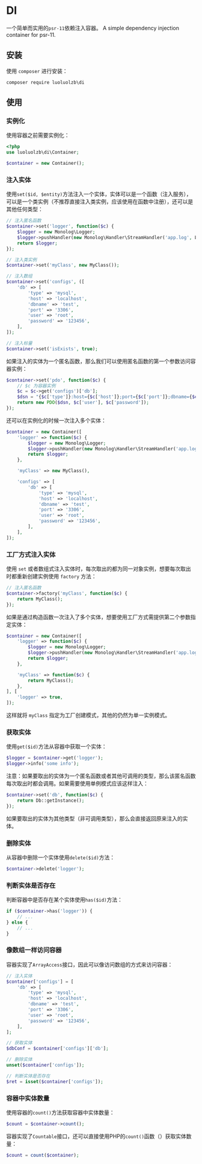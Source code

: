 # DI
一个简单而实用的`psr-11`依赖注入容器。
A simple dependency injection container for psr-11.


## 安装
使用 `composer` 进行安装：
```
composer require luoluolzb\di
```


## 使用
### 实例化
使用容器之前需要实例化：
```php
<?php
use luoluolzb\di\Container;

$container = new Container();
```


### 注入实体
使用`set($id, $entity)`方法注入一个实体，实体可以是一个函数（注入服务），可以是一个类实例（不推荐直接注入类实例，应该使用在函数中注册），还可以是其他任何类型：
```php
// 注入匿名函数
$container->set('logger', function($c) {
    $logger = new Monolog\Logger;
    $logger->pushHandler(new Monolog\Handler\StreamHandler('app.log', Logger::WARNING));
    return $logger;
});

// 注入类实例
$container->set('myClass', new MyClass());

// 注入数组
$container->set('configs', ([
    'db' => [
        'type' => 'mysql',
        'host' => 'localhost',
        'dbname' => 'test',
        'port' => '3306',
        'user' => 'root',
        'password' => '123456',
    ],
]);

// 注入标量
$container->set('isExists', true);
```

如果注入的实体为一个匿名函数，那么我们可以使用匿名函数的第一个参数访问容器实例：
```php
$container->set('pdo', function($c) {
    // $c 为容器实例
    $c = $c->get('configs')['db'];
    $dsn = "{$c['type']}:host={$c['host']};port={$c['port']};dbname={$c['dbname']};";
    return new PDO($dsn, $c['user'], $c['password']);
});
```

还可以在实例化的时候一次注入多个实体：
```php
$container = new Container([
    'logger' => function($c) {
        $logger = new Monolog\Logger;
        $logger->pushHandler(new Monolog\Handler\StreamHandler('app.log', Logger::WARNING));
        return $logger;
    },

    'myClass' => new MyClass(),

    'configs' => [
        'db' => [
            'type' => 'mysql',
            'host' => 'localhost',
            'dbname' => 'test',
            'port' => '3306',
            'user' => 'root',
            'password' => '123456',
        ],
    ],
]);
```


### 工厂方式注入实体
使用 `set` 或者数组式注入实体时，每次取出的都为同一对象实例，想要每次取出时都重新创建实例使用 `factory` 方法：
```php
// 注入匿名函数
$container->factory('myClass', function($c) {
    return MyClass();
});
```

如果是通过构造函数一次注入了多个实体，想要使用工厂方式需提供第二个参数指定实体：
```php
$container = new Container([
    'logger' => function($c) {
        $logger = new Monolog\Logger;
        $logger->pushHandler(new Monolog\Handler\StreamHandler('app.log', Logger::WARNING));
        return $logger;
    },

    'myClass' => function($c) {
        return MyClass();
    },
], [
    'logger' => true,
]);
```

这样就将 `myClass` 指定为工厂创建模式，其他的仍然为单一实例模式。


### 获取实体
使用`get($id)`方法从容器中获取一个实体：
```php
$logger = $container->get('logger');
$logger->info('some info');
```

注意：如果要取出的实体为一个匿名函数或者其他可调用的类型，那么该匿名函数每次取出时都会调用。如果需要使用单例模式应该这样注入：
```php
$container->set('db', function($c) {
    return Db::getInstance();
});
```

如果要取出的实体为其他类型（非可调用类型），那么会直接返回原来注入的实体。


### 删除实体
从容器中删除一个实体使用`delete($id)`方法：
```php
$container->delete('logger');
```


### 判断实体是否存在
判断容器中是否存在某个实体使用`has($id)`方法：
```php
if ($container->has('logger')) {
    // ...
} else {
    // ...
}
```


### 像数组一样访问容器
容器实现了`ArrayAccess`接口，因此可以像访问数组的方式来访问容器：
```php
// 注入实体
$container['configs'] = [
    'db' => [
        'type' => 'mysql',
        'host' => 'localhost',
        'dbname' => 'test',
        'port' => '3306',
        'user' => 'root',
        'password' => '123456',
    ],
];

// 获取实体
$dbConf = $container['configs']['db'];

// 删除实体
unset($container['configs']);

// 判断实体是否存在
$ret = isset($container['configs']);
```


### 容器中实体数量
使用容器的`count()`方法获取容器中实体数量：
```php
$count = $container->count();
```

容器实现了`Countable`接口，还可以直接使用PHP的`count()`函数（）获取实体数量：
```php
$count = count($container);
```
